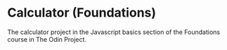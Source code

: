 # Calculator (Foundations)
The calculator project in the Javascript basics section of the Foundations course in The Odin Project.